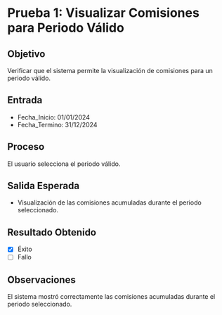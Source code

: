 # Prueba 1: Visualizar Comisiones para Periodo Válido

## Objetivo
Verificar que el sistema permite la visualización de comisiones para un periodo válido.

## Entrada
- Fecha_Inicio: 01/01/2024
- Fecha_Termino: 31/12/2024

## Proceso
El usuario selecciona el periodo válido.

## Salida Esperada
- Visualización de las comisiones acumuladas durante el periodo seleccionado.

## Resultado Obtenido
- [X] Éxito
- [ ] Fallo

## Observaciones
El sistema mostró correctamente las comisiones acumuladas durante el periodo seleccionado.

